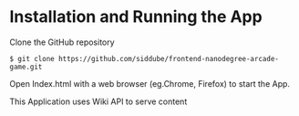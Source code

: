 # Installation and Running the App

Clone the GitHub repository

`$ git clone https://github.com/siddube/frontend-nanodegree-arcade-game.git`

Open Index.html with a web browser (eg.Chrome, Firefox) to start the App.

This Application uses Wiki API to serve content

